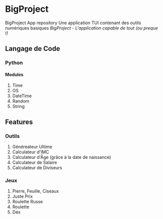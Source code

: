 # BigProject
BigProject App repository
Une application TUI contenant des outils numériques basiques
*BigProject - L'application capable de tout (ou preque !)*

## Langage de Code
### Python
#### Modules
1. Time
2. OS
3. DateTime
4. Random
5. String 

## Features
### Outils
1. Généreateur Ultime
2. Calculateur d'IMC
3. Calculateur d'Âge (grâce à la date de naissance)
4. Calculateur de Salaire
5. Calculateur de Diviseurs

### Jeux
1. Pierre, Feuille, Ciseaux
2. Juste Prix
3. Roulette Russe
4. Roulette
5. Dés
